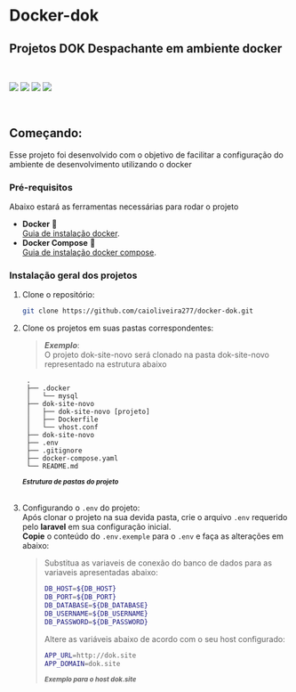 # **Docker-dok**
## Projetos **DOK Despachante** em ambiente **docker**

<br>
<p float="left">
<img src="https://img.shields.io/badge/Laravel-FF2D20?style=for-the-badge&logo=laravel&logoColor=white">
<img src="https://img.shields.io/badge/MySQL-00000F?style=for-the-badge&logo=mysql&logoColor=white">
<img src="https://img.shields.io/badge/Docker-2CA5E0?style=for-the-badge&logo=docker&logoColor=white">
<img src="https://img.shields.io/badge/Node.js-339933?style=for-the-badge&logo=nodedotjs&logoColor=white">
</p>
<br>

<!-- GETTING STARTED -->
## Começando:

Esse projeto foi desenvolvido com o objetivo de facilitar a configuração do ambiente de desenvolvimento utilizando o docker

### Pré-requisitos

Abaixo estará as ferramentas necessárias para rodar o projeto
* **Docker** 🐳<br>
  [Guia de instalação docker](https://docs.docker.com/get-docker/).
* **Docker Compose** 🐳<br>
  [Guia de instalação docker compose](https://docs.docker.com/compose/install/).

### Instalação geral dos projetos

1. Clone o repositório:
   ```sh
   git clone https://github.com/caioliveira277/docker-dok.git
   ```
2. Clone os projetos em suas pastas correspondentes:
    >***Exemplo***: <br>
    O projeto dok-site-novo será clonado na pasta dok-site-novo representado na estrutura abaixo
   ```shell
    .
    ├── .docker
    │   └── mysql
    ├── dok-site-novo
    │   ├── dok-site-novo [projeto]
    │   ├── Dockerfile
    │   └── vhost.conf
    ├── dok-site-novo
    ├── .env
    ├── .gitignore
    ├── docker-compose.yaml
    └── README.md
    ```
    <small>***Estrutura de pastas do projeto***</small>
    <br><br>
    
3. Configurando o `.env` do projeto: <br>
    Após clonar o projeto na sua devida pasta, crie o arquivo `.env` requerido pelo **laravel** em sua configuração inicial. <br>
    **Copie** o conteúdo do `.env.exemple` para o `.env` e faça as alterações em abaixo:

    >Substitua as variaveis de conexão do banco de dados para as variaveis apresentadas abaixo:
    >```sh
    >DB_HOST=${DB_HOST}
    >DB_PORT=${DB_PORT}
    >DB_DATABASE=${DB_DATABASE}
    >DB_USERNAME=${DB_USERNAME}
    >DB_PASSWORD=${DB_PASSWORD}
    >```
    > Altere as variáveis abaixo de acordo com o seu host configurado:
    >```sh
    >APP_URL=http://dok.site
    >APP_DOMAIN=dok.site
    >```
    ><small>***Exemplo para o host dok.site***</small>

    <br>

